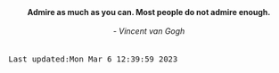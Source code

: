 
<div align="center"><b><span>Admire as much as you can. Most people do not admire enough.</span></b><br><br><i> - Vincent van Gogh</i></div>
<br><br><kbd>Last updated:Mon Mar  6 12:39:59 2023</kbd>